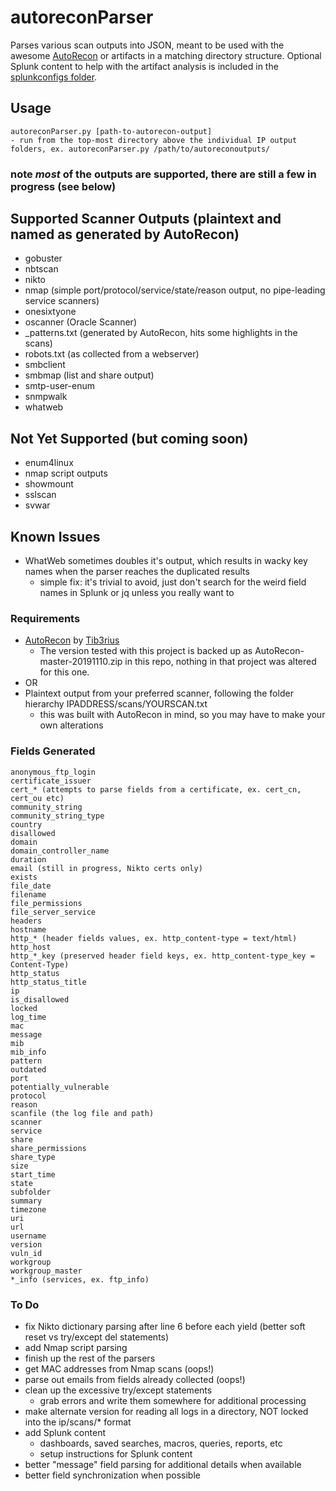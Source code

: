 # autoreconParser
Parses various scan outputs into JSON, meant to be used with the awesome [AutoRecon](https://github.com/Tib3rius/AutoRecon) or artifacts in a matching directory structure.  Optional Splunk content to help with the artifact analysis is included in the [splunkconfigs folder](https://github.com/bonifield/autoreconParser/tree/master/splunkconfigs).

## Usage
```
autoreconParser.py [path-to-autorecon-output]
- run from the top-most directory above the individual IP output folders, ex. autoreconParser.py /path/to/autoreconoutputs/
```

### note *most* of the outputs are supported, there are still a few in progress (see below)
## Supported Scanner Outputs (plaintext and named as generated by AutoRecon)
- gobuster
- nbtscan
- nikto
- nmap (simple port/protocol/service/state/reason output, no pipe-leading service scanners)
- onesixtyone
- oscanner (Oracle Scanner)
- _patterns.txt (generated by AutoRecon, hits some highlights in the scans)
- robots.txt (as collected from a webserver)
- smbclient
- smbmap (list and share output)
- smtp-user-enum
- snmpwalk
- whatweb

## Not Yet Supported (but coming soon)
- enum4linux
- nmap script outputs
- showmount
- sslscan
- svwar

## Known Issues
- WhatWeb sometimes doubles it's output, which results in wacky key names when the parser reaches the duplicated results
	- simple fix:  it's trivial to avoid, just don't search for the weird field names in Splunk or jq unless you really want to

### Requirements
- [AutoRecon](https://github.com/Tib3rius/AutoRecon) by [Tib3rius](https://github.com/Tib3rius/)
  - The version tested with this project is backed up as AutoRecon-master-20191110.zip in this repo, nothing in that project was altered for this one.
- OR
- Plaintext output from your preferred scanner, following the folder hierarchy IPADDRESS/scans/YOURSCAN.txt
	- this was built with AutoRecon in mind, so you may have to make your own alterations

### Fields Generated
```
anonymous_ftp_login
certificate_issuer
cert_* (attempts to parse fields from a certificate, ex. cert_cn, cert_ou etc)
community_string
community_string_type
country
disallowed
domain
domain_controller_name
duration
email (still in progress, Nikto certs only)
exists
file_date
filename
file_permissions
file_server_service
headers
hostname
http_* (header fields values, ex. http_content-type = text/html)
http_host
http_*_key (preserved header field keys, ex. http_content-type_key = Content-Type)
http_status
http_status_title
ip
is_disallowed
locked
log_time
mac
message
mib
mib_info
pattern
outdated
port
potentially_vulnerable
protocol
reason
scanfile (the log file and path)
scanner
service
share
share_permissions
share_type
size
start_time
state
subfolder
summary
timezone
uri
url
username
version
vuln_id
workgroup
workgroup_master
*_info (services, ex. ftp_info)
```

### To Do
- fix Nikto dictionary parsing after line 6 before each yield (better soft reset vs try/except del statements)
- add Nmap script parsing
- finish up the rest of the parsers
- get MAC addresses from Nmap scans (oops!)
- parse out emails from fields already collected (oops!)
- clean up the excessive try/except statements
	- grab errors and write them somewhere for additional processing
- make alternate version for reading all logs in a directory, NOT locked into the ip/scans/* format
- add Splunk content
	- dashboards, saved searches, macros, queries, reports, etc
	- setup instructions for Splunk content
- better "message" field parsing for additional details when available
- better field synchronization when possible

